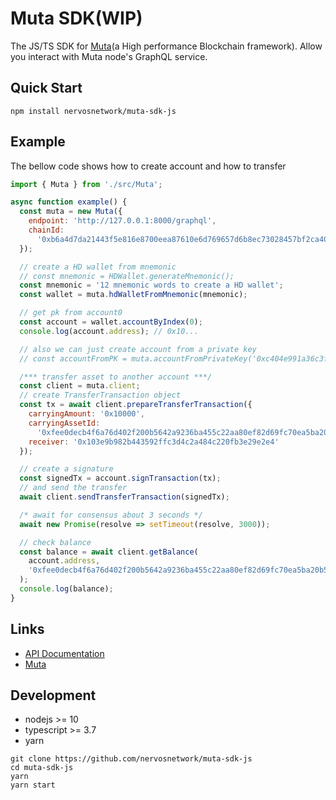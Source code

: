 # Muta SDK(WIP)

The JS/TS SDK for [Muta](https://github.com/nervosnetwork/muta)(a High performance Blockchain framework).
Allow you interact with Muta node's GraphQL service.

## Quick Start

```shell
npm install nervosnetwork/muta-sdk-js
```

## Example

The bellow code shows how to create account and how to transfer 

```js
import { Muta } from './src/Muta';

async function example() {
  const muta = new Muta({
    endpoint: 'http://127.0.0.1:8000/graphql',
    chainId:
      '0xb6a4d7da21443f5e816e8700eea87610e6d769657d6b8ec73028457bf2ca4036'
  });

  // create a HD wallet from mnemonic
  // const mnemonic = HDWallet.generateMnemonic();
  const mnemonic = '12 mnemonic words to create a HD wallet';
  const wallet = muta.hdWalletFromMnemonic(mnemonic);

  // get pk from account0
  const account = wallet.accountByIndex(0);
  console.log(account.address); // 0x10...

  // also we can just create account from a private key
  // const accountFromPK = muta.accountFromPrivateKey('0xc404e991a36c3f92967f6c1cdcd1167999005c71b53e760b2a77831edd048009')

  /*** transfer asset to another account ***/
  const client = muta.client;
  // create TransferTransaction object
  const tx = await client.prepareTransferTransaction({
    carryingAmount: '0x10000',
    carryingAssetId:
      '0xfee0decb4f6a76d402f200b5642a9236ba455c22aa80ef82d69fc70ea5ba20b5',
    receiver: '0x103e9b982b443592ffc3d4c2a484c220fb3e29e2e4'
  });

  // create a signature
  const signedTx = account.signTransaction(tx);
  // and send the transfer
  await client.sendTransferTransaction(signedTx);

  /* await for consensus about 3 seconds */
  await new Promise(resolve => setTimeout(resolve, 3000));

  // check balance
  const balance = await client.getBalance(
    account.address,
    '0xfee0decb4f6a76d402f200b5642a9236ba455c22aa80ef82d69fc70ea5ba20b5'
  );
  console.log(balance);
}
```

## Links

- [API Documentation](https://nervosnetwork.github.io/muta-sdk-js)
- [Muta](https://github.com/nervosnetwork/muta)

## Development

- nodejs >= 10
- typescript >= 3.7
- yarn

```shell
git clone https://github.com/nervosnetwork/muta-sdk-js
cd muta-sdk-js
yarn
yarn start
```
